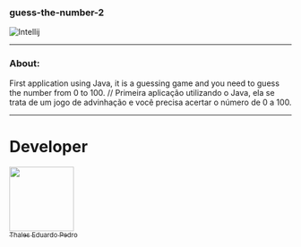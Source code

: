 ### guess-the-number-2

![Intellij](https://img.shields.io/badge/IntelliJ_IDEA-000000.svg?style=for-the-badge&logo=intellij-idea&logoColor=white)

---
### About:

First application using Java, it is a guessing game and you need to guess the number from 0 to 100. // Primeira aplicação utilizando o Java, ela se trata de um jogo de advinhação e você precisa acertar o número de 0 a 100.

---

# Developer
 [<img loading="lazy" src="https://avatars.githubusercontent.com/u/89024257?v=4" width=115><br><sub>Thales Eduardo Pedro</sub>](https://github.com/thales32k0)
 
